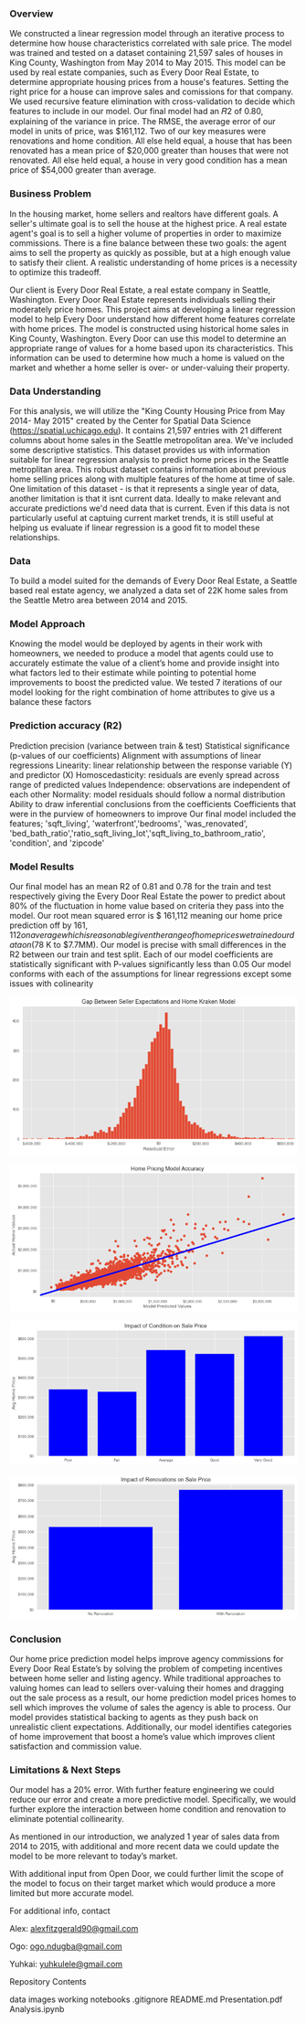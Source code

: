
### Overview
We constructed a linear regression model through an iterative process to determine how house characteristics correlated with sale price. The model was trained and tested on a dataset containing 21,597 sales of houses in King County, Washington from May 2014 to May 2015. This model can be used by real estate companies, such as Every Door Real Estate, to determine appropriate housing prices from a house's features. Setting the right price for a house can improve sales and comissions for that company. We used recursive feature elimination with cross-validation to decide which features to include in our model. Our final model had an  𝑅2  of 0.80, explaining of the variance in price. The RMSE, the average error of our model in units of price, was $161,112. Two of our key measures were renovations and home condition. All else held equal, a house that has been renovated has a mean price of $20,000 greater than houses that were not renovated. All else held equal, a house in very good condition has a mean price of $54,000 greater than average.

### Business Problem
In the housing market, home sellers and realtors have different goals. A seller's ultimate goal is to sell the house at the highest price. A real estate agent's goal is to sell a higher volume of properties in order to maximize commissions. There is a fine balance between these two goals: the agent aims to sell the property as quickly as possible, but at a high enough value to satisfy their client. A realistic understanding of home prices is a necessity to optimize this tradeoff.

Our client is Every Door Real Estate, a real estate company in Seattle, Washington. Every Door Real Estate represents individuals selling their moderately price homes. This project aims at developing a linear regression model to help Every Door understand how different home features correlate with home prices. The model is constructed using historical home sales in King County, Washington. Every Door can use this model to determine an appropriate range of values for a home based upon its characteristics. This information can be used to determine how much a home is valued on the market and whether a home seller is over- or under-valuing their property.

### Data Understanding
For this analysis, we will utilize the "King County Housing Price from May 2014- May 2015" created by the Center for Spatial Data Science (https://spatial.uchicago.edu). It contains 21,597 entries with 21 different columns about home sales in the Seattle metropolitan area. We've included some descriptive statistics. This dataset provides us with information suitable for linear regression analysis to predict home prices in the Seattle metroplitan area. This robust dataset contains information about previous home selling prices along with multiple features of the home at time of sale. One limitation of this dataset - is that it represents a single year of data, another limitation is that it isnt current data. Ideally to make relevant and accurate predictions we'd need data that is current. Even if this data is not particularly useful at captuing current market trends, it is still useful at helping us evaluate if linear regression is a good fit to model these relationships.

### Data
To build a model suited for the demands of Every Door Real Estate, a Seattle based real estate agency, we analyzed a data set of 22K home sales from the Seattle Metro area between 2014 and 2015.

### Model Approach 
Knowing the model would be deployed by agents in their work with homeowners, we needed to produce a model that agents could use to accurately estimate the value of a client’s home and provide insight into what factors led to their estimate while pointing to potential home improvements to boost the predicted value. We tested 7 iterations of our model looking for the right combination of home attributes to give us a balance these factors

### Prediction accuracy (R2)
Prediction precision (variance between train & test)
Statistical significance (p-values of our coefficients)
Alignment with assumptions of linear regressions
Linearity: linear relationship between the response variable (Y) and predictor (X)
Homoscedasticity: residuals are evenly spread across range of predicted values
Independence: observations are independent of each other
Normality: model residuals should follow a normal distribution
Ability to draw inferential conclusions from the coefficients
Coefficients that were in the purview of homeowners to improve
Our final model included the features; 'sqft_living', 'waterfront','bedrooms', 'was_renovated', 'bed_bath_ratio','ratio_sqft_living_lot','sqft_living_to_bathroom_ratio', 'condition', and 'zipcode'

### Model Results
Our final model has an mean R2 of 0.81 and 0.78 for the train and test respectively giving the Every Door Real Estate the power to predict about 80% of the fluctuation in home value based on criteria they pass into the model. Our root mean squared error is $ 161,112 meaning our home price prediction off by $161,112 on average which is reasonable given the range of home prices we trained our data on ($78 K to $7.7MM). Our model is precise with small differences in the R2 between our train and test split. Each of our model coefficients are statistically significant with P-values significantly less than 0.05 Our model conforms with each of the assumptions for linear regressions except some issues with colinearity



![](images/Histogram_of_Residual_Error.png)



![](images/Home_Pricing_Model_Accuracy.png)



![](images/Impact_of_condition_on_sale_price.png)



![](images/Impact_of_renovations_on_sale_price.png)


### Conclusion
Our home price prediction model helps improve agency commissions for Every Door Real Estate’s by solving the problem of competing incentives between home seller and listing agency. While traditional approaches to valuing homes can lead to sellers over-valuing their homes and dragging out the sale process as a result, our home prediction model prices homes to sell which improves the volume of sales the agency is able to process. Our model provides statistical backing to agents as they push back on unrealistic client expectations. Additionally, our model identifies categories of home improvement that boost a home’s value which improves client satisfaction and commission value.


### Limitations & Next Steps
Our model has a 20% error. With further feature engineering we could reduce our error and create a more predictive model. Specifically, we would further explore the interaction between home condition and renovation to eliminate potential collinearity.

As mentioned in our introduction, we analyzed 1 year of sales data from 2014 to 2015, with additional and more recent data we could update the model to be more relevant to today’s market.

With additional input from Open Door, we could further limit the scope of the model to focus on their target market which would produce a more limited but more accurate model.



For additional info, contact 



Alex: alexfitzgerald90@gmail.com

Ogo: ogo.ndugba@gmail.com

Yuhkai: yuhkulele@gmail.com



Repository Contents

data
images
working notebooks
.gitignore
README.md
Presentation.pdf
Analysis.ipynb
